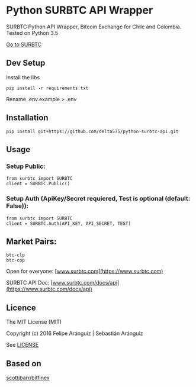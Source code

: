 # Python SURBTC API Wrapper

SURBTC Python API Wrapper, Bitcoin Exchange for Chile and Colombia.
Tested on Python 3.5

[Go to SURBTC](https://www.surbtc.com)

## Dev Setup

Install the libs

    pip install -r requirements.txt

Rename .env.example > .env

## Installation

    pip install git+https://github.com/delta575/python-surbtc-api.git

## Usage

### Setup Public:

    from surbtc import SURBTC
    client = SURBTC.Public()

### Setup Auth (ApiKey/Secret requiered, Test is optional (default: False)):

    from surbtc import SURBTC
    client = SURBTC.Auth(API_KEY, API_SECRET, TEST)

## Market Pairs:

    btc-clp
    btc-cop

Open for everyone:
[www.surbtc.com](https://www.surbtc.com)

SURBTC API Doc:
[www.surbtc.com/docs/api](https://www.surbtc.com/docs/api)

## Licence

The MIT License (MIT)

Copyright (c) 2016 Felipe Aránguiz | Sebastián Aránguiz

See [LICENSE](LICENSE)

## Based on

[scottjbarr/bitfinex](https://github.com/scottjbarr/bitfinex)
